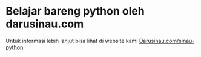 # Belajar bareng python oleh darusinau.com

Untuk informasi lebih lanjut bisa lihat di website kami
[Darusinau.com/sinau-python](https://darusinau.com/sinau-python/)